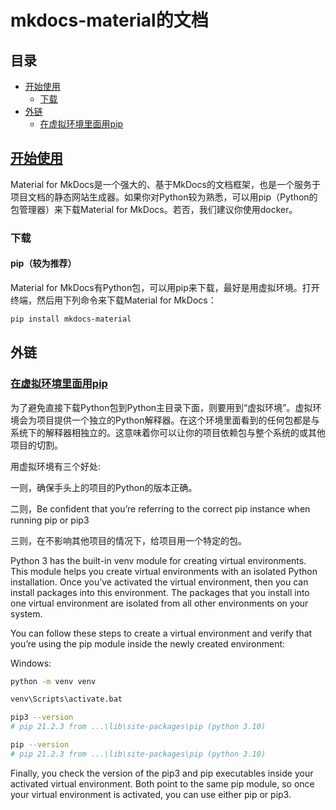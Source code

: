 # mkdocs-material的文档

## 目录

- [开始使用](#开始使用)
  - [下载](#下载)
- [外链](#外链)
  - [在虚拟环境里面用pip](#在虚拟环境里面用pip)

## [开始使用](https://squidfunk.github.io/mkdocs-material/getting-started/)

Material for MkDocs是一个强大的、基于MkDocs的文档框架，也是一个服务于项目文档的静态网站生成器。如果你对Python较为熟悉，可以用pip（Python的包管理器）来下载Material for MkDocs。若否，我们建议你使用docker。

### 下载

#### pip（较为推荐）

Material for MkDocs有Python包，可以用pip来下载，最好是用虚拟环境。打开终端，然后用下列命令来下载Material for MkDocs：

```bash
pip install mkdocs-material
```

## 外链

### [在虚拟环境里面用pip](https://realpython.com/what-is-pip/#using-pip-in-a-python-virtual-environment)

为了避免直接下载Python包到Python主目录下面，则要用到“虚拟环境”。虚拟环境会为项目提供一个独立的Python解释器。在这个环境里面看到的任何包都是与系统下的解释器相独立的。这意味着你可以让你的项目依赖包与整个系统的或其他项目的切割。

用虚拟环境有三个好处:

一则，确保手头上的项目的Python的版本正确。

二则，Be confident that you’re referring to the correct pip instance when running pip or pip3

三则，在不影响其他项目的情况下，给项目用一个特定的包。

Python 3 has the built-in venv module for creating virtual environments. This module helps you create virtual environments with an isolated Python installation. Once you’ve activated the virtual environment, then you can install packages into this environment. The packages that you install into one virtual environment are isolated from all other environments on your system.

You can follow these steps to create a virtual environment and verify that you’re using the pip module inside the newly created environment:

Windows:

```sh
python -m venv venv

venv\Scripts\activate.bat

pip3 --version
# pip 21.2.3 from ...\lib\site-packages\pip (python 3.10)

pip --version
# pip 21.2.3 from ...\lib\site-packages\pip (python 3.10)
```

Finally, you check the version of the pip3 and pip executables inside your activated virtual environment. Both point to the same pip module, so once your virtual environment is activated, you can use either pip or pip3.
